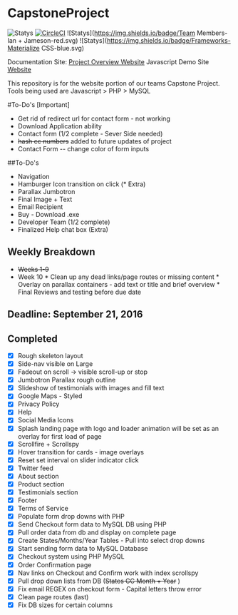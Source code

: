 # CapstoneProject

![Statys](https://img.shields.io/badge/Complete-85%25-orange.svg) [![CircleCI](https://img.shields.io/circleci/project/BrightFlair/PHP.Gt.svg?maxAge=2592000?style=flat-square)]()
![Statys](https://img.shields.io/badge/Team Members-Ian + Jameson-red.svg)
![Statys](https://img.shields.io/badge/Frameworks-Materialize CSS-blue.svg)

Documentation Site:
 [Project Overview Website](https://gorgonsmaze.github.io/CapstoneOverview/)
Javascript Demo Site
 [Website](https://gorgonsmaze.github.io/CapstoneProject/)
 
 
 This repository is for the website portion of our teams Capstone Project.
 Tools being used are Javascript > PHP > MySQL

#To-Do's [Important]
* Get rid of redirect url for contact form - not working
* Download Application ability
* Contact form (1/2 complete - Sever Side needed)
* ~~hash cc numbers~~ added to future updates of project
* Contact Form -- change color of form inputs

##To-Do's
* Navigation
 * Hamburger Icon transition on click (* Extra)
* Parallax Jumbotron
 * Final Image + Text
* Email Recipient 
* Buy - Download .exe
* Developer Team (1/2 complete)
 * Finalized Help chat box (Extra)
 
 
## Weekly Breakdown
* ~~Weeks 1-9~~ 
* Week 10
      * Clean up any dead links/page routes or missing content 
      * Overlay on parallax containers - add text or title and brief overview
      * Final Reviews and testing before due date


## Deadline: September 21, 2016


## Completed
 - [x] Rough skeleton layout
 - [x] Side-nav visible on Large
 - [x] Fadeout on scroll -> visible scroll-up or stop
 - [x] Jumbotron Parallax rough outline
 - [x] Slideshow of testimonials with images and fill text
 - [x] Google Maps - Styled
 - [x] Privacy Policy
 - [x] Help
 - [x] Social Media Icons
 - [x] Splash landing page with logo and loader animation
    will be set as an overlay for first load of page
 - [x] Scrollfire + Scrollspy
 - [x] Hover transition for cards - image overlays 
 - [x] Reset set interval  on slider indicator click
 - [x] Twitter feed
 - [x] About section
 - [x] Product section
 - [x] Testimonials section
 - [x] Footer
  - [x] Terms of Service 
 - [x] Populate form drop downs with PHP 
- [x] Send Checkout form data to MySQL DB using PHP
- [x] Pull order data from db and display on complete page
- [x] Create States/Months/Year Tables - Pull into select drop downs
- [x] Start sending form data to MySQL Database
- [x] Checkout system using PHP MySQL 
- [x] Order Confirmation page 
- [x] Nav links on Checkout and Confirm work with index scrollspy
- [x] Pull drop down lists from DB (~~States CC Month + Year~~ )
- [x] Fix email REGEX on checkout form - Capital letters throw error
- [x] Clean page routes (last)
- [x] Fix DB sizes for certain columns